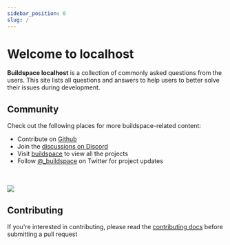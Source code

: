 ```yaml
---
sidebar_position: 0
slug: /
---
```



# Welcome to localhost

**Buildspace localhost** is a collection of commonly asked questions from the users. This site lists all questions and answers to help users to better solve their issues during development.

## Community

Check out the following places for more buildspace-related content:

-   Contribute on [Github](https://github.com/buildspace-faq/buildspace-faq)
-   Join the [discussions on Discord](https://discord.com/invite/buildspace)
-   Visit [buildspace](https://buildspace.so/) to view all the projects
-   Follow [@\_buildspace](https://twitter.com/_buildspace) on Twitter for project updates

<br />
<br />

<img src="https://i.imgur.com/7wYs7Mc.png" />

## Contributing

If you're interested in contributing, please read the [contributing docs](https://github.com/buildspace/buildspace-faq/blob/main/CONTRIBUTING.md) before submitting a pull request